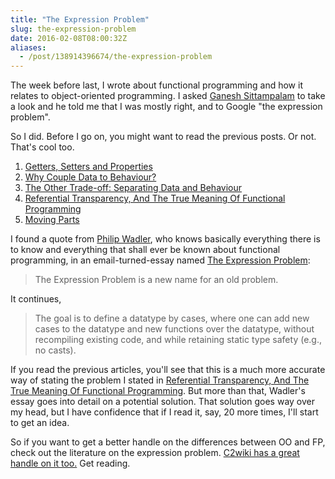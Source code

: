 ```yaml
---
title: "The Expression Problem"
slug: the-expression-problem
date: 2016-02-08T08:00:32Z
aliases:
  - /post/138914396674/the-expression-problem
---
```


The week before last, I wrote about functional programming and how it relates to object-oriented programming. I asked [Ganesh Sittampalam][@eleganesh] to take a look and he told me that I was mostly right, and to Google "the expression problem".

So I did. Before I go on, you might want to read the previous posts. Or not. That's cool too.

1. [Getters, Setters and Properties][]
2. [Why Couple Data to Behaviour?][]
3. [The Other Trade-off: Separating Data and Behaviour][]
4. [Referential Transparency, And The True Meaning Of Functional Programming][]
5. [Moving Parts][]

I found a quote from [Philip Wadler][@philipwadler], who knows basically everything there is to know and everything that shall ever be known about functional programming, in an email-turned-essay named [The Expression Problem][]:

> The Expression Problem is a new name for an old problem.

<!--more-->

It continues,

> The goal is to define a datatype by cases, where one can add new cases to the datatype and new functions over the datatype, without recompiling existing code, and while retaining static type safety (e.g., no casts).

If you read the previous articles, you'll see that this is a much more accurate way of stating the problem I stated in [Referential Transparency, And The True Meaning Of Functional Programming][]. But more than that, Wadler's essay goes into detail on a potential solution. That solution goes way over my head, but I have confidence that if I read it, say, 20 more times, I'll start to get an idea.

So if you want to get a better handle on the differences between OO and FP, check out the literature on the expression problem. [C2wiki has a great handle on it too.][c2: expression problem] Get reading.

[getters, setters and properties]: http://monospacedmonologues.com/post/138009972532/getters-setters-and-properties
[why couple data to behaviour?]: http://monospacedmonologues.com/post/138076164433/why-couple-data-to-behaviour
[the other trade-off: separating data and behaviour]: http://monospacedmonologues.com/post/138140507048/the-other-trade-off-separating-data-and-behaviour
[referential transparency, and the true meaning of functional programming]: http://monospacedmonologues.com/post/138204666541/referential-transparency-and-the-true-meaning-of
[moving parts]: http://monospacedmonologues.com/post/138268503035/moving-parts
[@eleganesh]: https://twitter.com/eleganesh
[@philipwadler]: https://twitter.com/PhilipWadler
[the expression problem]: http://homepages.inf.ed.ac.uk/wadler/papers/expression/expression.txt
[c2: expression problem]: http://c2.com/cgi/wiki?ExpressionProblem
